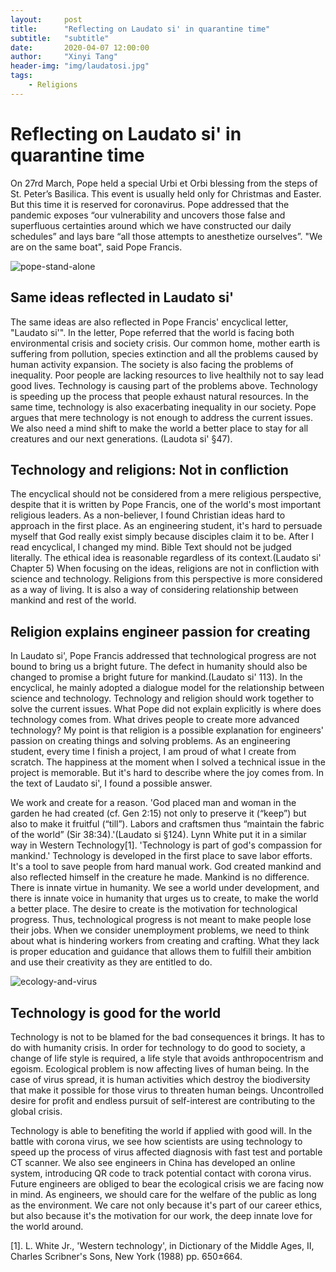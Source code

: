 ```yaml
---
layout:     post
title:      "Reflecting on Laudato si' in quarantine time"
subtitle:   "subtitle"
date:       2020-04-07 12:00:00
author:     "Xinyi Tang"
header-img: "img/laudatosi.jpg"
tags:
    - Religions
---
```


# Reflecting on Laudato si' in quarantine time

On 27rd March, Pope held a special Urbi et Orbi blessing from the steps of St. Peter’s Basilica. This event is usually held only for Christmas and Easter. But this time it is reserved for coronavirus. Pope addressed that the pandemic exposes “our vulnerability and uncovers those false and superfluous certainties around which we have constructed our daily schedules” and lays bare “all those attempts to anesthetize ourselves”. "We are on the same boat", said Pope Francis. 

![pope-stand-alone](../pope-stand-alone.jpg)

## Same ideas reflected in Laudato si'

The same ideas are also reflected in Pope Francis' encyclical letter, "Laudato si'". In the letter, Pope referred  that the world is facing both environmental crisis and society crisis. Our common home, mother earth is suffering from pollution, species extinction and all the problems caused by human activity expansion. The society is also facing the problems of inequality. Poor people are lacking resources to live healthily not to say lead good lives.  Technology is causing part of the problems above. Technology is speeding up the process that people exhaust natural resources. In the same time, technology is also exacerbating inequality in our society. Pope argues that mere technology is not enough to address the current issues. We also need a mind shift to make the world a better place to stay for all creatures and our next generations. (Laudota si' §47).

## Technology and religions: Not in confliction

The encyclical should not be considered from a mere religious perspective, despite that it is written by Pope Francis, one of the world's most important religious leaders.  As a non-believer, I found Christian ideas hard to approach in the first place. As an engineering student, it's hard to persuade myself that God really exist simply because disciples claim it to be. After I read encyclical, I changed my mind. Bible Text should not be judged literally. The ethical idea is reasonable regardless of its context.(Laudato si' Chapter 5)  When focusing on the ideas, religions are not in confliction with science and technology. Religions from this perspective is more considered as a way of living. It is also a way of considering relationship between mankind and rest of the world.

## Religion explains engineer passion for creating

In Laudato si', Pope Francis addressed that technological progress are not bound to bring us a bright future. The defect in humanity should also be changed to promise a bright future for mankind.(Laudato si' 113). In the encyclical, he mainly adopted a dialogue model for the relationship between science and technology. Technology and religion should work together to solve the current issues. What Pope did not explain explicitly is where does technology comes from. What drives people to create more advanced technology?  My point is that religion is a possible explanation for engineers' passion on creating things and solving problems. As an engineering student, every time I finish a project, I am proud of what I create from scratch. The happiness at the moment when I solved a technical issue in the project is memorable. But it's hard to describe where the joy comes from. In the text of Laudato si', I found a possible answer. 

We work and create for a reason. 'God placed man and woman in the garden he had created (cf. Gen 2:15) not only to preserve it (“keep”) but also to make it fruitful (“till”). Labors and craftsmen thus “maintain the fabric of the world” (Sir 38:34).'(Laudato si §124).  Lynn White put it in a similar way in Western Technology[1]. 'Technology is part of god's compassion for mankind.'  Technology is developed in the first place to save labor efforts. It's a tool to save people from hard manual work. God created mankind and also reflected himself in the creature he made. Mankind is no difference. There is innate virtue in humanity. We see a world under development, and there is innate voice in humanity that urges us to create, to make the world a better place. The desire to create is the motivation for technological progress. Thus, technological progress is not meant to make people lose their jobs. When we consider unemployment problems, we need to think about what is hindering workers from creating and crafting. What they lack is proper education and guidance that allows them to fulfill their ambition and use their creativity as they are entitled to do.

![ecology-and-virus](../Ecology_and_Virus.jpg)

## Technology is good for the world

Technology is not to be blamed for the bad consequences it brings. It has to do with humanity crisis. In order for technology to do good to society, a change of life style is required, a life style that avoids anthropocentrism and egoism. Ecological problem is now affecting lives of human being. In the case of virus spread, it is human activities which destroy the biodiversity that make it possible for those virus to threaten human beings. Uncontrolled desire for profit and endless pursuit of self-interest are contributing to the global crisis.

Technology is able to benefiting the world if applied with good will. In the battle with corona virus, we see how scientists are using technology to speed up the process of virus affected diagnosis with fast test and portable CT scanner. We also see engineers in China has developed an online system, introducing QR code to track potential contact with corona virus. Future engineers are obliged to bear the ecological crisis we are facing now in mind. As engineers, we should care for the welfare of the public as long as the environment. We care not only because it's part of our career ethics, but also because it's the motivation for our work, the deep innate love for the world around.

[1]. L. White Jr., 'Western technology', in Dictionary of the Middle Ages, II, Charles Scribner's Sons, New York (1988) pp. 650±664. 

